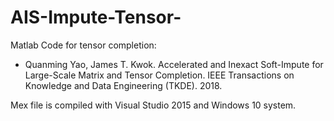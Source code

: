 # AIS-Impute-Tensor-

Matlab Code for tensor completion:

- Quanming Yao, James T. Kwok. Accelerated and Inexact Soft-Impute for Large-Scale Matrix and Tensor Completion. IEEE Transactions on Knowledge and Data Engineering (TKDE). 2018.

Mex file is compiled with Visual Studio 2015 and Windows 10 system.
